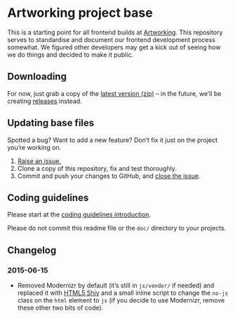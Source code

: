 # Artworking project base

This is a starting point for all frontend builds at [Artworking](http://artworking.uk/). This repository serves to standardise and document our frontend development process somewhat. We figured other developers may get a kick out of seeing how we do things and decided to make it public.

## Downloading

For now, just grab a copy of the [latest version (zip)](https://github.com/artworking/base/archive/master.zip) – in the future, we’ll be creating [releases](https://github.com/artworking/base/releases) instead.

## Updating base files

Spotted a bug? Want to add a new feature? Don’t fix it just on the project you’re working on.

1. [Raise an issue.](https://github.com/artworking/base/issues/new)
2. Clone a copy of this repository, fix and test thoroughly.
3. Commit and push your changes to GitHub, and [close the issue](https://help.github.com/articles/closing-issues-via-commit-messages/).

## Coding guidelines

Please start at the [coding guidelines introduction](https://github.com/artworking/base/blob/master/doc/html.md).

Please do not commit this readme file or the `doc/` directory to your projects.

## Changelog

### 2015-06-15

- Removed Modernizr by default (it’s still in `js/vendor/` if needed) and replaced it with [HTML5 Shiv](https://github.com/afarkas/html5shiv) and a small inline script to change the `no-js` class on the `html` element to `js` (if you decide to use Modernizr, remove these other two bits of code).
